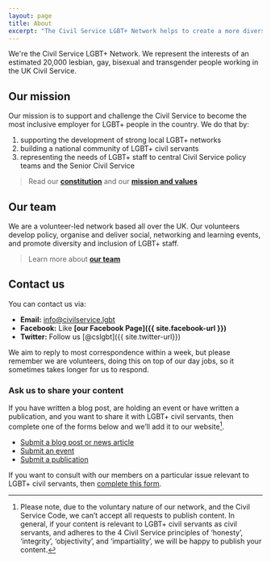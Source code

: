 ```yaml
---
layout: page
title: About
excerpt: "The Civil Service LGBT+ Network helps to create a more diverse, inclusive and equal place to work for lesbian, gay, bisexual and trans civil servants."
---
```


We're the Civil Service LGBT+ Network. We represent the interests of an estimated 20,000 lesbian, gay, bisexual and transgender people working in the UK Civil Service. 

## Our mission

Our mission is to support and challenge the Civil Service to become the most inclusive employer for LGBT+ people in the country. We do that by: 

1. supporting the development of strong local LGBT+ networks
2. building a national community of LGBT+ civil servants
3. representing the needs of LGBT+ staff to central Civil Service policy teams and the Senior Civil Service

> Read our **[constitution](/about/constitution/)** and our **[mission and values]()**

## Our team

We are a volunteer-led network based all over the UK. Our volunteers develop policy, organise and deliver social, networking and learning events, and promote diversity and inclusion of LGBT+ staff. 

> Learn more about **[our team]()**

## Contact us

You can contact us via:

- **Email:** [info@civilservice.lgbt](mailto:info@civilservice.lgbt)
- **Facebook:** Like **[our Facebook Page]({{ site.facebook-url }})**
- **Twitter:** Follow us [@cslgbt]({{ site.twitter-url}})

We aim to reply to most correspondence within a week, but please remember we are volunteers, doing this on top of our day jobs, so it sometimes takes longer for us to respond.

### Ask us to share your content

If you have written a blog post, are holding an event or have written a publication, and you want to share it with LGBT+ civil servants, then complete one of the forms below and we’ll add it to our website[^1].

- [Submit a blog post or news article]()
- [Submit an event]()
- [Submit a publication]()

If you want to consult with our members on a particular issue relevant to LGBT+ civil servants, then [complete this form]().

[^1]: Please note, due to the voluntary nature of our network, and the Civil Service Code, we can’t accept all requests to publish content. In general, if your content is relevant to LGBT+ civil servants as civil servants, and adheres to the 4 Civil Service principles of ‘honesty’, ‘integrity’, ‘objectivity’, and ‘impartiality’, we will be happy to publish your content.